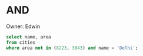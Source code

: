 # AND

Owner: Edwin

```sql
select name, area 
from cities 
where area not in (8223, 3043) and name = 'Delhi';
```
